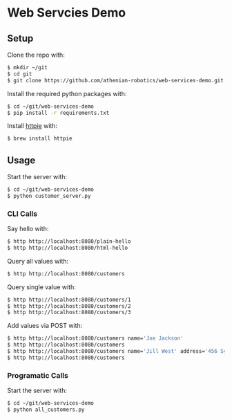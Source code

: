 # Web Servcies Demo

## Setup

Clone the repo with:
```bash
$ mkdir ~/git
$ cd git
$ git clone https://github.com/athenian-robotics/web-services-demo.git
```

Install the required python packages with:
```bash
$ cd ~/git/web-services-demo
$ pip install -r requirements.txt
```

Install [httpie](https://httpie.org) with:
```bash
$ brew install httpie
```

## Usage

Start the server with:
```bash
$ cd ~/git/web-services-demo
$ python customer_server.py
```

### CLI Calls

Say hello with:
```bash
$ http http://localhost:8080/plain-hello
$ http http://localhost:8080/html-hello
```

Query all values with:
```bash
$ http http://localhost:8080/customers
```

Query single value with:
```bash
$ http http://localhost:8080/customers/1
$ http http://localhost:8080/customers/2
$ http http://localhost:8080/customers/3
```


Add values via POST with:
```bash
$ http http://localhost:8080/customers name='Joe Jackson' 
$ http http://localhost:8080/customers
$ http http://localhost:8080/customers name='Jill West' address='456 Sycamore Lane'
$ http http://localhost:8080/customers
```

### Programatic Calls

Start the server with:
```bash
$ cd ~/git/web-services-demo
$ python all_customers.py
```

